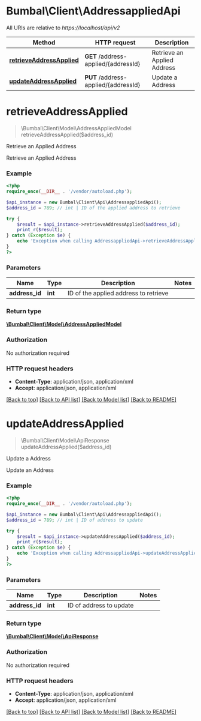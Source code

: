 # Bumbal\Client\AddressappliedApi

All URIs are relative to *https://localhost/api/v2*

Method | HTTP request | Description
------------- | ------------- | -------------
[**retrieveAddressApplied**](AddressappliedApi.md#retrieveAddressApplied) | **GET** /address-applied/{addressId} | Retrieve an Applied Address
[**updateAddressApplied**](AddressappliedApi.md#updateAddressApplied) | **PUT** /address-applied/{addressId} | Update a Address


# **retrieveAddressApplied**
> \Bumbal\Client\Model\AddressAppliedModel retrieveAddressApplied($address_id)

Retrieve an Applied Address

Retrieve an Applied Address

### Example
```php
<?php
require_once(__DIR__ . '/vendor/autoload.php');

$api_instance = new Bumbal\Client\Api\AddressappliedApi();
$address_id = 789; // int | ID of the applied address to retrieve

try {
    $result = $api_instance->retrieveAddressApplied($address_id);
    print_r($result);
} catch (Exception $e) {
    echo 'Exception when calling AddressappliedApi->retrieveAddressApplied: ', $e->getMessage(), PHP_EOL;
}
?>
```

### Parameters

Name | Type | Description  | Notes
------------- | ------------- | ------------- | -------------
 **address_id** | **int**| ID of the applied address to retrieve |

### Return type

[**\Bumbal\Client\Model\AddressAppliedModel**](../Model/AddressAppliedModel.md)

### Authorization

No authorization required

### HTTP request headers

 - **Content-Type**: application/json, application/xml
 - **Accept**: application/json, application/xml

[[Back to top]](#) [[Back to API list]](../../README.md#documentation-for-api-endpoints) [[Back to Model list]](../../README.md#documentation-for-models) [[Back to README]](../../README.md)

# **updateAddressApplied**
> \Bumbal\Client\Model\ApiResponse updateAddressApplied($address_id)

Update a Address

Update an Address

### Example
```php
<?php
require_once(__DIR__ . '/vendor/autoload.php');

$api_instance = new Bumbal\Client\Api\AddressappliedApi();
$address_id = 789; // int | ID of address to update

try {
    $result = $api_instance->updateAddressApplied($address_id);
    print_r($result);
} catch (Exception $e) {
    echo 'Exception when calling AddressappliedApi->updateAddressApplied: ', $e->getMessage(), PHP_EOL;
}
?>
```

### Parameters

Name | Type | Description  | Notes
------------- | ------------- | ------------- | -------------
 **address_id** | **int**| ID of address to update |

### Return type

[**\Bumbal\Client\Model\ApiResponse**](../Model/ApiResponse.md)

### Authorization

No authorization required

### HTTP request headers

 - **Content-Type**: application/json, application/xml
 - **Accept**: application/json, application/xml

[[Back to top]](#) [[Back to API list]](../../README.md#documentation-for-api-endpoints) [[Back to Model list]](../../README.md#documentation-for-models) [[Back to README]](../../README.md)

